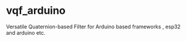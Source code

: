 # vqf_arduino
Versatile Quaternion-based Filter for Arduino based frameworks , esp32 and arduino etc.
